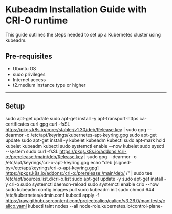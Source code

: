 # Kubeadm Installation Guide with CRI-O runtime

This guide outlines the steps needed to set up a Kubernetes cluster using kubeadm.

## Pre-requisites

- Ubuntu OS 
- sudo privileges
- Internet access
- t2.medium instance type or higher

---

## Setup

sudo apt-get update
sudo apt-get install -y apt-transport-https ca-certificates curl gpg
curl -fsSL https://pkgs.k8s.io/core:/stable:/v1.30/deb/Release.key | sudo gpg --dearmor -o /etc/apt/keyrings/kubernetes-apt-keyring.gpg
sudo apt-get update
sudo apt-get install -y kubelet kubeadm kubectl
sudo apt-mark hold kubelet kubeadm kubectl
sudo systemctl enable --now kubelet
sudo sysctl --system
sudo curl -fsSL https://pkgs.k8s.io/addons:/cri-o:/prerelease:/main/deb/Release.key | sudo gpg --dearmor -o /etc/apt/keyrings/cri-o-apt-keyring.gpg
echo "deb [signed-by=/etc/apt/keyrings/cri-o-apt-keyring.gpg] https://pkgs.k8s.io/addons:/cri-o:/prerelease:/main/deb/ /" | sudo tee /etc/apt/sources.list.d/cri-o.list
sudo apt-get update -y
sudo apt-get install -y cri-o
sudo systemctl daemon-reload
sudo systemctl enable crio --now
sudo kubeadm config images pull
sudo kubeadm init
sudo chmod 644 /etc/kubernetes/admin.conf
kubectl apply -f https://raw.githubusercontent.com/projectcalico/calico/v3.26.0/manifests/calico.yaml
kubectl taint nodes --all node-role.kubernetes.io/control-plane-

